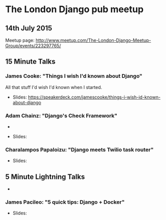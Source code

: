 # The London Django pub meetup

## 14th July 2015

Meetup page: http://www.meetup.com/The-London-Django-Meetup-Group/events/223297765/

## 15 Minute Talks

### James Cooke: "Things I wish I'd known about Django"

All that stuff I'd wish I'd known when I started.

* Slides: https://speakerdeck.com/jamescooke/things-i-wish-id-known-about-django

### Adam Chainz: "Django's Check Framework"
-
* Slides:

### Charalampos Papaloizu: "Django meets Twilio task router"

* Slides:

## 5 Minute Lightning Talks
-
### James Pacileo: "5 quick tips: Django + Docker"

* Slides:
